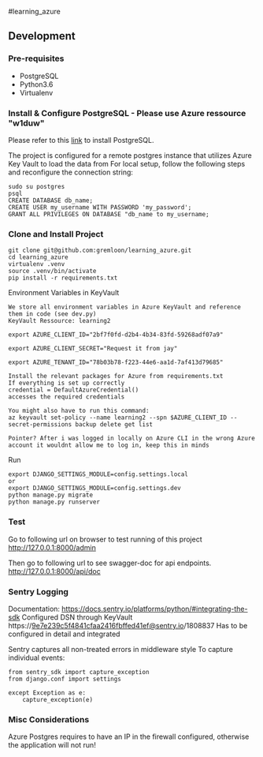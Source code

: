 #learning_azure
## Development
### Pre-requisites
- PostgreSQL
- Python3.6
- Virtualenv

### Install & Configure PostgreSQL - Please use Azure ressource "w1duw" 
Please refer to this [link](https://www.postgresql.org/download/) to install PostgreSQL.

The project is configured for a remote postgres instance that utilizes Azure Key Vault to load the data from
For local setup, follow the following steps and reconfigure the connection string:
```
sudo su postgres
psql
CREATE DATABASE db_name;
CREATE USER my_username WITH PASSWORD 'my_password';
GRANT ALL PRIVILEGES ON DATABASE "db_name to my_username;
```

### Clone and Install Project
```
git clone git@github.com:gremloon/learning_azure.git
cd learning_azure
virtualenv .venv
source .venv/bin/activate
pip install -r requirements.txt
```

Environment Variables in KeyVault
```
We store all environment variables in Azure KeyVault and reference them in code (see dev.py)
KeyVault Ressource: learning2

export AZURE_CLIENT_ID="2bf7f0fd-d2b4-4b34-83fd-59268adf07a9"

export AZURE_CLIENT_SECRET="Request it from jay"

export AZURE_TENANT_ID="78b03b78-f223-44e6-aa1d-7af413d79685"

Install the relevant packages for Azure from requirements.txt
If everything is set up correctly  
credential = DefaultAzureCredential()  
accesses the required credentials

You might also have to run this command:
az keyvault set-policy --name learning2 --spn $AZURE_CLIENT_ID --secret-permissions backup delete get list

Pointer? After i was logged in locally on Azure CLI in the wrong Azure account it wouldnt allow me to log in, keep this in minds

```

Run
```
export DJANGO_SETTINGS_MODULE=config.settings.local
or 
export DJANGO_SETTINGS_MODULE=config.settings.dev
python manage.py migrate
python manage.py runserver
```

### Test
Go to following url on browser to test running of this project
http://127.0.0.1:8000/admin

Then go to following url to see swagger-doc for api endpoints.
http://127.0.0.1:8000/api/doc

### Sentry Logging
Documentation: https://docs.sentry.io/platforms/python/#integrating-the-sdk
Configured DSN through KeyVault https://9e7e239c5f4841cfaa2416fbffed41ef@sentry.io/1808837
Has to be configured in detail and integrated

Sentry captures all non-treated errors in middleware style
To capture individual events:
```
from sentry_sdk import capture_exception
from django.conf import settings

except Exception as e:
    capture_exception(e)

```
### Misc Considerations
Azure Postgres requires to have an IP in the firewall configured, otherwise the application will not run!

